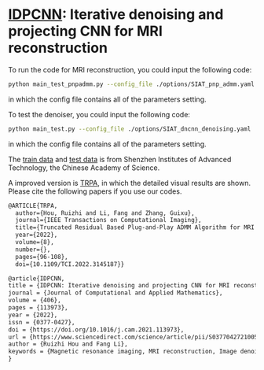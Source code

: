 # [IDPCNN](10.1016/j.cam.2021.113973): Iterative denoising and projecting CNN for MRI reconstruction



To run the code for MRI reconstruction, you could input the following code:
```bash
python main_test_pnpadmm.py --config_file ./options/SIAT_pnp_admm.yaml
```
in which the config file contains all of the parameters setting.

To test the denoiser, you could input the following code:
```bash
python main_test.py --config_file ./options/SIAT_dncnn_denoising.yaml
```
in which the config file contains all of the parameters setting.

The [train data](https://github.com/yqx7150/SIAT_MRIdata200) and [test data](https://github.com/yqx7150/EDAEPRec/tree/master/test_data_31) is from Shenzhen Institutes of Advanced Technology, the Chinese Academy of Science.

A improved version is [TRPA](https://github.com/Houruizhi/TRPA), in which the detailed visual results are shown. Please cite the following papers if you use our codes.

```latex
@ARTICLE{TRPA,
  author={Hou, Ruizhi and Li, Fang and Zhang, Guixu},
  journal={IEEE Transactions on Computational Imaging}, 
  title={Truncated Residual Based Plug-and-Play ADMM Algorithm for MRI Reconstruction}, 
  year={2022},
  volume={8},
  number={},
  pages={96-108},
  doi={10.1109/TCI.2022.3145187}}

@article{IDPCNN,
title = {IDPCNN: Iterative denoising and projecting CNN for MRI reconstruction},
journal = {Journal of Computational and Applied Mathematics},
volume = {406},
pages = {113973},
year = {2022},
issn = {0377-0427},
doi = {https://doi.org/10.1016/j.cam.2021.113973},
url = {https://www.sciencedirect.com/science/article/pii/S0377042721005719},
author = {Ruizhi Hou and Fang Li},
keywords = {Magnetic resonance imaging, MRI reconstruction, Image denoising, CNN}
}
```
